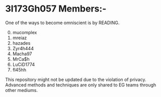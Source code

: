 # 3l173Gh057 Members:-

One of the ways to become omniscient is by READING. 

0. mucomplex  
1. mreiaz
2. hazades
3. Zyr4h444
4. Macha97  
5. MrCa$h
6. LuCiD1774
7. fl45hh

This repository might not be updated due to the violation of privacy. Advanced methods and techniques are only shared to EG teams through other mediums.
